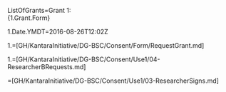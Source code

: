 ListOfGrants=Grant 1:<br> {1.Grant.Form}

1.Date.YMDT=2016-08-26T12:02Z

1.=[GH/KantaraInitiative/DG-BSC/Consent/Form/RequestGrant.md]

1.=[GH/KantaraInitiative/DG-BSC/Consent/Use1/04-ResearcherBRequests.md]

=[GH/KantaraInitiative/DG-BSC/Consent/Use1/03-ResearcherSigns.md]
